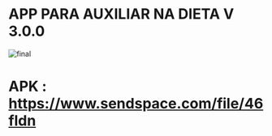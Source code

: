 #  APP PARA AUXILIAR NA DIETA V 3.0.0



![final](https://github.com/BernardoliveiraFiap/Proteine/assets/126569987/d6a14e67-8f1c-418a-a709-a1e6fc87b124)

# APK : https://www.sendspace.com/file/46fldn

